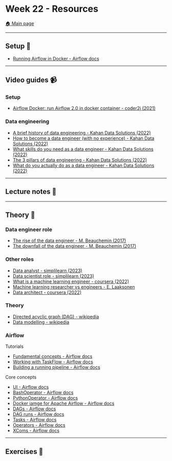 # Week 22 - Resources

[:house: Main page](https://github.com/kokchun/Data-engineering-AI22)

---
## Setup :wrench:

- [Running Airflow in Docker - Airflow docs](https://airflow.apache.org/docs/apache-airflow/stable/howto/docker-compose/index.html)


---   
## Video guides :video_camera:

### Setup
- [Airflow Docker: run Airflow 2.0 in docker container - coder2j (2021)](https://www.youtube.com/watch?v=J6azvFhndLg)

### Data engineering
- [A brief history of data engineering - Kahan Data Solutions (2022)](https://www.youtube.com/watch?v=NmWtdM0vqzY&list=PLy4OcwImJzBKg3rmROyI_CBBAYlQISkOO)
- [How to become a data engineer (with no experience) - Kahan Data Solutions (2022)](https://www.youtube.com/watch?v=ocDG2Y4fjV4&list=PLy4OcwImJzBKg3rmROyI_CBBAYlQISkOO&index=2)
- [What skills do you need as a data engineer - Kahan Data Solutions (2022)](https://www.youtube.com/watch?v=sF04UxNAvmg&list=PLy4OcwImJzBKg3rmROyI_CBBAYlQISkOO&index=7)
- [The 3 pillars of data engineering - Kahan Data Solutions (2022)](https://www.youtube.com/watch?v=Vw0Lm-fpPOs&list=PLy4OcwImJzBKg3rmROyI_CBBAYlQISkOO&index=17)
- [What do you actually do as a data engineer - Kahan Data Solutions (2022)](https://www.youtube.com/watch?v=QGFDs2nG1f8&list=PLy4OcwImJzBKg3rmROyI_CBBAYlQISkOO&index=15)

---
## Lecture notes :book:




---
## Theory :book:

### Data engineer role 
- [The rise of the data engineer - M. Beauchemin (2017)](https://www.freecodecamp.org/news/the-rise-of-the-data-engineer-91be18f1e603)
- [The downfall of the data engineer - M. Beauchemin (2017)](https://maximebeauchemin.medium.com/the-downfall-of-the-data-engineer-5bfb701e5d6b)

### Other roles 
- [Data analyst - simplilearn (2023)](https://www.simplilearn.com/data-analyst-job-description-article)
- [Data scientist role - simplilearn (2023)](https://www.simplilearn.com/data-scientist-job-description-article)
- [What is a machine learning engineer - coursera (2022)](https://www.coursera.org/articles/what-is-machine-learning-engineer)
- [Machine learning researcher vs engineers - E. Laaksonen](https://valohai.com/blog/machine-learning-researcher-vs-engineers-difference/)
- [Data architect - coursera (2022)](https://www.coursera.org/articles/data-architect)

### Theory 
- [Directed acyclic graph (DAG) - wikipedia](https://en.wikipedia.org/wiki/Directed_acyclic_graph)
- [Data modelling - wikipedia](https://en.wikipedia.org/wiki/Data_modeling)

<!-- maybe move some of these into week 3-->
### Airflow

Tutorials
- [Fundamental concepts  - Airflow docs](https://airflow.apache.org/docs/apache-airflow/stable/tutorial/fundamentals.html)
- [Working with TaskFlow  - Airflow docs](https://airflow.apache.org/docs/apache-airflow/stable/tutorial/taskflow.html)
- [Building a running pipeline  - Airflow docs](https://airflow.apache.org/docs/apache-airflow/stable/tutorial/pipeline.html)

Core concepts
- [UI - Airflow docs](https://airflow.apache.org/docs/apache-airflow/stable/ui.html)
- [BashOperator - Airflow docs](https://airflow.apache.org/docs/apache-airflow/stable/howto/operator/bash.html)
- [PythonOperator - Airflow docs](https://airflow.apache.org/docs/apache-airflow/stable/howto/operator/python.html)
- [Docker iamge for Apache Airflow - Airflow docs](https://airflow.apache.org/docs/docker-stack/index.html)
- [DAGs - Airflow docs](https://airflow.apache.org/docs/apache-airflow/stable/core-concepts/dags.html)
- [DAG runs - Airflow docs](https://airflow.apache.org/docs/apache-airflow/stable/core-concepts/dag-run.html)
- [Tasks - Airflow docs](https://airflow.apache.org/docs/apache-airflow/stable/core-concepts/tasks.html)
- [Operators - Airflow docs](https://airflow.apache.org/docs/apache-airflow/stable/core-concepts/operators.html)
- [XComs - Airflow docs](https://airflow.apache.org/docs/apache-airflow/stable/core-concepts/xcoms.html)



---
## Exercises :running:
